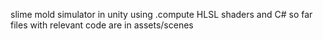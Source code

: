 slime mold simulator in unity using .compute HLSL shaders and C#
so far files with relevant code are in assets/scenes
 


